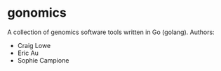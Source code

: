 # gonomics
A collection of genomics software tools written in Go (golang).
Authors:
* Craig Lowe
* Eric Au
* Sophie Campione

